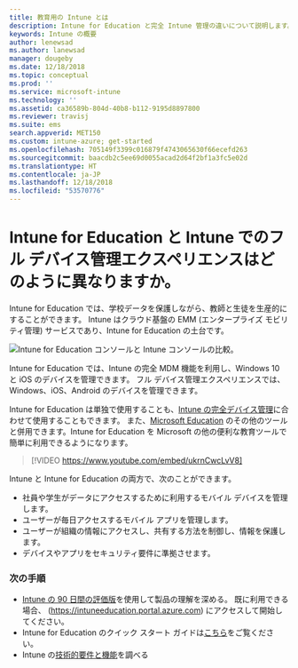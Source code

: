 ```yaml
---
title: 教育用の Intune とは
description: Intune for Education と完全 Intune 管理の違いについて説明します。
keywords: Intune の概要
author: lenewsad
ms.author: lanewsad
manager: dougeby
ms.date: 12/18/2018
ms.topic: conceptual
ms.prod: ''
ms.service: microsoft-intune
ms.technology: ''
ms.assetid: ca36589b-804d-40b8-b112-9195d8897800
ms.reviewer: travisj
ms.suite: ems
search.appverid: MET150
ms.custom: intune-azure; get-started
ms.openlocfilehash: 705149f3399c016879f4743065630f66ecefd263
ms.sourcegitcommit: baacdb2c5ee69d0055acad2d64f2bf1a3fc5e02d
ms.translationtype: HT
ms.contentlocale: ja-JP
ms.lasthandoff: 12/18/2018
ms.locfileid: "53570776"
---
```

# <a name="how-is-intune-for-education-different-from-the-full-device-management-experience-in-intune"></a>Intune for Education と Intune でのフル デバイス管理エクスペリエンスはどのように異なりますか。

Intune for Education では、学校データを保護しながら、教師と生徒を生産的にすることができます。 Intune はクラウド基盤の EMM (エンタープライズ モビリティ管理) サービスであり、Intune for Education の土台です。

![Intune for Education コンソールと Intune コンソールの比較。](./media/intune-azure-vs-intuneEDU.png)

Intune for Education では、Intune の完全 MDM 機能を利用し、Windows 10 と iOS のデバイスを管理できます。 フル デバイス管理エクスペリエンスでは、Windows、iOS、Android のデバイスを管理できます。  

Intune for Education は単独で使用することも、[Intune の完全デバイス管理](introduction-intune.md)に合わせて使用することもできます。 また、[Microsoft Education](https://microsoft.com/education) のその他のツールと併用できます。Intune for Education を Microsoft の他の便利な教育ツールで簡単に利用できるようになります。  

> [!VIDEO https://www.youtube.com/embed/ukrnCwcLvV8]

Intune と Intune for Education の両方で、次のことができます。
* 社員や学生がデータにアクセスするために利用するモバイル デバイスを管理します。
* ユーザーが毎日アクセスするモバイル アプリを管理します。
* ユーザーが組織の情報にアクセスし、共有する方法を制御し、情報を保護します。
* デバイスやアプリをセキュリティ要件に準拠させます。

### <a name="next-steps"></a>次の手順
* [Intune の 90 日間の評価版](https://signup.microsoft.com/Signup?OfferId=5eec053c-cc40-4cd5-a06a-ea8d75cf2686&ali=1)を使用して製品の理解を深める。 既に利用できる場合、 (https://intuneeducation.portal.azure.com) にアクセスして開始してください。
* Intune for Education のクイック スタート ガイドは[こちら](/intune-education/what-is-express-configuration)をご覧ください。
* Intune の[技術的要件と機能](/intune/supported-devices-browsers)を調べる

